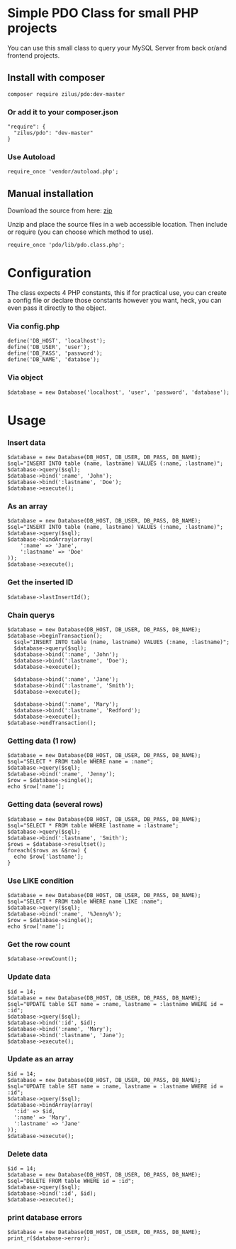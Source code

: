 # Simple PDO Class for small PHP projects

You can use this small class to query your MySQL Server from back or/and frontend projects.

## Install with composer

``composer require zilus/pdo:dev-master``

### Or add it to your composer.json

```
"require": {
  "zilus/pdo": "dev-master"
}
```
### Use Autoload
``require_once 'vendor/autoload.php';``

## Manual installation
Download the source from here:  [zip](https://github.com/Zilus/pdo/archive/master.zip)

Unzip and place the source files in a web accessible location. Then include or require (you can choose which method to use).

``require_once 'pdo/lib/pdo.class.php';``

# Configuration

The class expects 4 PHP constants, this if for practical use, you can create a config file or declare those constants however you want, heck, you can even pass it directly to the object.

### Via config.php

```
define('DB_HOST', 'localhost');
define('DB_USER', 'user');
define('DB_PASS', 'password');
define('DB_NAME', 'databse');
```

### Via object

``$database = new Database('localhost', 'user', 'password', 'database');``

# Usage

### Insert data
```
$database = new Database(DB_HOST, DB_USER, DB_PASS, DB_NAME);
$sql="INSERT INTO table (name, lastname) VALUES (:name, :lastname)";
$database->query($sql);
$database->bind(':name', 'John');
$database->bind(':lastname', 'Doe');
$database->execute();
```

### As an array
```
$database = new Database(DB_HOST, DB_USER, DB_PASS, DB_NAME);
$sql="INSERT INTO table (name, lastname) VALUES (:name, :lastname)";
$database->query($sql);
$database->bindArray(array(
	':name' => 'Jane',
	':lastname' => 'Doe'
));
$database->execute();
```

### Get the inserted ID
``$database->lastInsertId();``

### Chain querys
```
$database = new Database(DB_HOST, DB_USER, DB_PASS, DB_NAME);
$database->beginTransaction();
  $sql="INSERT INTO table (name, lastname) VALUES (:name, :lastname)";
  $database->query($sql);
  $database->bind(':name', 'John');
  $database->bind(':lastname', 'Doe');
  $database->execute();

  $database->bind(':name', 'Jane');
  $database->bind(':lastname', 'Smith');
  $database->execute();

  $database->bind(':name', 'Mary');
  $database->bind(':lastname', 'Redford');
  $database->execute();
$database->endTransaction();
```

### Getting data (1 row)
```
$database = new Database(DB_HOST, DB_USER, DB_PASS, DB_NAME);
$sql="SELECT * FROM table WHERE name = :name";
$database->query($sql);
$database->bind(':name', 'Jenny');
$row = $database->single();
echo $row['name'];
```

### Getting data (several rows)
```
$database = new Database(DB_HOST, DB_USER, DB_PASS, DB_NAME);
$sql="SELECT * FROM table WHERE lastname = :lastname";
$database->query($sql);
$database->bind(':lastname', 'Smith');
$rows = $database->resultset();
foreach($rows as &$row) {
  echo $row['lastname'];
}
```

### Use LIKE condition
```
$database = new Database(DB_HOST, DB_USER, DB_PASS, DB_NAME);
$sql="SELECT * FROM table WHERE name LIKE :name";
$database->query($sql);
$database->bind(':name', '%Jenny%');
$row = $database->single();
echo $row['name'];
```

### Get the row count
``$database->rowCount();``

### Update data
```
$id = 14;
$database = new Database(DB_HOST, DB_USER, DB_PASS, DB_NAME);
$sql="UPDATE table SET name = :name, lastname = :lastname WHERE id = :id";
$database->query($sql);
$database->bind(':id', $id);
$database->bind(':name', 'Mary');
$database->bind(':lastname', 'Jane');
$database->execute();
```

### Update as an array
```
$id = 14;
$database = new Database(DB_HOST, DB_USER, DB_PASS, DB_NAME);
$sql="UPDATE table SET name = :name, lastname = :lastname WHERE id = :id";
$database->query($sql);
$database->bindArray(array(
  ':id' => $id,
  ':name' => 'Mary',
  ':lastname' => 'Jane'
));
$database->execute();
```

### Delete data
```
$id = 14;
$database = new Database(DB_HOST, DB_USER, DB_PASS, DB_NAME);
$sql="DELETE FROM table WHERE id = :id";
$database->query($sql);
$database->bind(':id', $id);
$database->execute();
```

### print database errors
```
$database = new Database(DB_HOST, DB_USER, DB_PASS, DB_NAME);
print_r($database->error);
```
